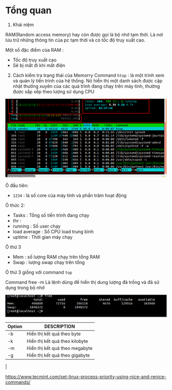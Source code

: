 # Tổng quan 
1. Khái niệm

RAM(Random access memory) hay còn được gọi là bộ nhớ tạm thời. Là nơi lưu trữ những thông tin của pc tạm thời và có tốc độ truy xuất cao. 

Một số đặc điểm của RAM : 
- Tốc độ truy xuất cao
- Sẽ bị mất đi khi mất điện 

2. Cách kiểm tra trạng thái của Memorry 
Command `htop` : là một trình xem và quản lý tiến trình của hệ thống. Nó hiển thị một danh sách được cập nhật thường xuyên của các quá trình đang chạy trên máy tính, thường được sắp xếp theo lượng sử dụng CPU

![](../images/screenshot_9.png)

Ô đầu tiên: 
- `1234` : là số core của máy tính và phần trăm hoạt động

Ô thức 2: 
- Tasks        :  Tổng số tiến trình đang chạy       
- thr          :   
- running      : Số user chạy     
- load average : Số CPU load trung bình 
- uptime       : Thời gian máy chạy 

Ô thứ 3 
- Mem :  số lượng RAM chạy trên tổng RAM 
- Swap : lượng swap chạy trên tổng 

Ô thứ 3 giống với command `top`

Command free -m 
Là lệnh dùng để hiển thị dung lượng đã trống và đã sử dụng trong bộ nhớ 

![](../images/screenshot_2.png)

| Option | DESCRIPTION | 
|-------|-----------|
| -b  | Hiển thị kết quả theo byte |
| -k | Hiển thị kết quả theo kilobyte|
| -m | Hiển thị kết quả theo megabyte | 
| -g | Hiển thị kết quả theo gigabyte | 
|

https://www.tecmint.com/set-linux-process-priority-using-nice-and-renice-commands/

